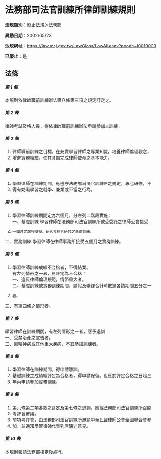 # 法務部司法官訓練所律師訓練規則

**法規類別**：廢止法規＞法務部

**異動日期**：2002/05/23  

**法規網址**：https://law.moj.gov.tw/LawClass/LawAll.aspx?pcode=I0010023

**已廢止**：是



## 法條
##### 第 1 條
本規則依律師職前訓練辦法第八條第三項之規定訂定之。

##### 第 2 條
律師考試及格人員，得依律師職前訓練辦法申請參加本訓練。

##### 第 3 條
1. 律師職前訓練之目標，在充實學習律師之專業知識，培養律師倫理觀念，
1. 增進實務經驗，使其具備完成律師使命之基本能力。

##### 第 4 條
1. 學習律師在訓練期間，應遵守法務部司法官訓練所之規定，專心研修，不
1. 得有妨礙學習之就學、兼業或不當之行為。

##### 第 5 條
1. 學習律師訓練期間定為六個月，分左列二階段實施：  
一、基礎訓練  學習律師在法務部司法官訓練所或受委託之律師公會接受
1.     一個月之課程講授、研究與綜合研討之基礎訓練。  
二、實務訓練  學習律師在律師事務所接受五個月之實務訓練。

##### 第 6 條
1. 學習律師訓練成績不合格者，不得結業。  
有左列情形之一者，應評定為不合格：  
一、違反律師倫理規範，情節重大者。  
二、基礎訓練或實務訓練期間，請假及曠課合計時數逾各該期間五分之一
1.     者。  
三、有第四條之情形者。

##### 第 7 條
學習律師在訓練期間，有左列情形之一者，應予退訓：  
一、受禁治產之宣告者。  
二、患精神病或其他重大疾病，不宜參加訓練者。  

##### 第 8 條
1. 學習律師在訓練期間，得申請離訓。
1. 基礎訓練之成績經評定為合格者，得申請保留。但應於評定合格之日起三
1. 年內申請參加實務訓練。

##### 第 9 條
1. 第六條第二項各款之評定及第七條之退訓，應經法務部司法官訓練所召開
1. 考評會審議。
1. 前項考評會，由法務部司法官訓練所邀請中華民國律師公會全國聯合會參
1. 加，並通知學習律師代表列席陳述意見。

##### 第 10 條
本規則報請法務部核定後施行。


